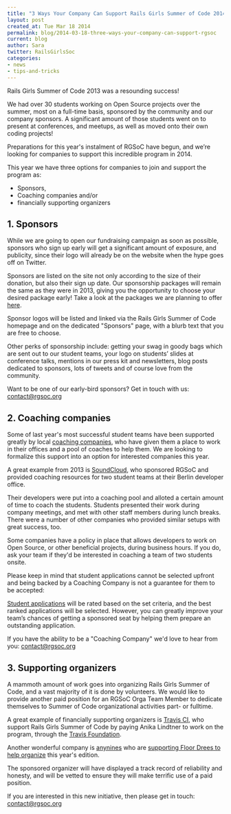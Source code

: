 ```yaml
---
title: "3 Ways Your Company Can Support Rails Girls Summer of Code 2014"
layout: post
created_at: Tue Mar 18 2014
permalink: blog/2014-03-18-three-ways-your-company-can-support-rgsoc
current: blog
author: Sara
twitter: RailsGirlsSoc
categories:
- news
- tips-and-tricks
---
```



Rails Girls Summer of Code 2013 was a resounding success!

We had over 30 students working on Open Source projects over the summer, most
on a full-time basis, sponsored by the community and our company sponsors. A
significant amount of those students went on to present at conferences, and
meetups, as well as moved onto their own coding projects!

Preparations for this year's instalment of RGSoC have begun, and we’re looking
for companies to support this incredible program in 2014.

This year we have three options for companies to join and support the program
as:

+ Sponsors,
+ Coaching companies and/or
+ financially supporting organizers

## 1. Sponsors

While we are going to open our fundraising campaign as soon as possible,
sponsors who sign up early will get a significant amount of exposure, and
publicity, since their logo will already be on the website when the hype goes
off on Twitter.

Sponsors are listed on the site not only according to the size of their
donation, but also their sign up date. Our sponsorship packages will remain the
same as they were in 2013, giving you the opportunity to choose your desired
package early! Take a look at the packages we are planning to offer
[here](http://railsgirlssummerofcode.org/sponsors/).

Sponsor logos will be listed and linked via the Rails Girls Summer of Code
homepage and on the dedicated "Sponsors" page, with a blurb text that you are
free to choose.

Other perks of sponsorship include: getting your swag in goody bags which are
sent out to our student teams, your logo on students’ slides at conference
talks, mentions in our press kit and newsletters, blog posts dedicated to
sponsors, lots of tweets and of course love from the community.

Want to be one of our early-bird sponsors? Get in touch with us:
[contact@rgsoc.org](mailto:contact@rgsoc.org)

## 2. Coaching companies

Some of last year's most successful student teams have been supported greatly
by local [coaching companies](http://railsgirlssummerofcode.org/guide/coaching-company),
who have given them a place to work in their offices and a pool of coaches to
help them. We are looking to formalize this support into an option for
interested companies this year.

A great example from 2013 is
[SoundCloud](http://blog.soundcloud.com/2013/07/19/rails-girls-summer-of-code-welcoming-nicole-and-laura),
who sponsored RGSoC and provided coaching resources for two student teams at
their Berlin developer office.

Their developers were put into a coaching pool and alloted a certain amount of
time to coach the students. Students presented their work during company
meetings, and met with other staff members during lunch breaks. There were a
number of other companies who provided similar setups with great success, too.

Some companies have a policy in place that allows developers to work on Open Source,
or other beneficial projects, during business hours. If you do, ask your team
if they'd be interested in coaching a team of two students onsite.

Please keep in mind that student applications cannot be selected upfront and
being backed by a Coaching Company is not a guarantee for them to be accepted:

[Student applications](http://railsgirlssummerofcode.org/students/application)
will be rated based on the set criteria, and the best ranked applications will
be selected. However, you can greatly improve your team’s chances of getting a
sponsored seat by helping them prepare an outstanding application.


If you have the ability to be a "Coaching Company" we'd love to hear from you:
[contact@rgsoc.org](mailto:contact@rgsoc.org)

## 3. Supporting organizers

A mammoth amount of work  goes into organizing Rails Girls Summer of Code, and
a vast majority of it is done by volunteers. We would like to provide another
paid position for an RGSoC Orga Team Member to dedicate themselves to Summer of
Code organizational activities part- or fulltime.

A great example of financially supporting organizers is [Travis CI](http://travis-ci.com),
who support Rails Girls Summer of Code by paying Anika Lindtner to work on the
program, through the [Travis Foundation](http://foundation.travis-ci.com).

Another wonderful company is [anynines](http://www.anynines.com/) who are [supporting Floor Drees to help organize](http://blog.anynines.com/we-are-proud-to-support-rails-girls-summer-of-code/) this year's edition.

The sponsored organizer will have displayed a track record of reliability and
honesty, and will be vetted to ensure they will make terrific use of a paid
position.

If you are interested in this new initiative, then please get in touch:
[contact@rgsoc.org](mailto:contact@rgsoc.org)

